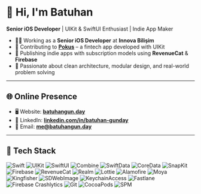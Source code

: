 # 👋 Hi, I'm Batuhan

**Senior iOS Developer** | UIKit & SwiftUI Enthusiast | Indie App Maker

- 🧑‍💻 Working as a **Senior iOS Developer** at **Innova Bilişim**  
- 🚀 Contributing to **[Pokus](https://pokus.com.tr/)** – a fintech app developed with UIKit  
- 📱 Publishing indie apps with subscription models using **RevenueCat** & **Firebase**  
- 🧠 Passionate about clean architecture, modular design, and real-world problem solving  

---

## 🌐 Online Presence

- 🖥️ Website: [**batuhangun.day**](https://batuhangun.day)  
- 💼 LinkedIn: [**linkedin.com/in/batuhan-gunday**](https://www.linkedin.com/in/batuhangnday/)  
- 📩 Email: [**me@batuhangun.day**](mailto:me@batuhangun.day)

---

## 🔧 Tech Stack

![Swift](https://img.shields.io/badge/-Swift-FA7343?logo=swift&logoColor=white&style=flat) 
![UIKit](https://img.shields.io/badge/-UIKit-000000?logo=apple&logoColor=white&style=flat)
![SwiftUI](https://img.shields.io/badge/-SwiftUI-2C2C2E?logo=swift&logoColor=white&style=flat)
![Combine](https://img.shields.io/badge/-Combine-1E90FF?logo=apple&logoColor=white&style=flat)
![SwiftData](https://img.shields.io/badge/-SwiftData-FF6F61?logo=apple&logoColor=white&style=flat)
![CoreData](https://img.shields.io/badge/-CoreData-4B4B4B?logo=apple&logoColor=white&style=flat)
![SnapKit](https://img.shields.io/badge/-SnapKit-FF6F00?logo=swift&logoColor=white&style=flat)
![Firebase](https://img.shields.io/badge/-Firebase-FFCA28?logo=firebase&logoColor=white&style=flat)
![RevenueCat](https://img.shields.io/badge/-RevenueCat-5F4B8B?logo=revenuecat&logoColor=white&style=flat)
![Realm](https://img.shields.io/badge/-Realm-7F52FF?logo=realm&logoColor=white&style=flat)
![Lottie](https://img.shields.io/badge/-Lottie-E57373?logo=lottie&logoColor=white&style=flat)
![Alamofire](https://img.shields.io/badge/-Alamofire-EE5253?logo=swift&logoColor=white&style=flat)
![Moya](https://img.shields.io/badge/-Moya-00C9A7?logo=swift&logoColor=white&style=flat)
![Kingfisher](https://img.shields.io/badge/-Kingfisher-0ABDE3?logo=swift&logoColor=white&style=flat)
![SDWebImage](https://img.shields.io/badge/-SDWebImage-4C566A?logo=swift&logoColor=white&style=flat)
![KeychainAccess](https://img.shields.io/badge/-KeychainAccess-0D1117?logo=apple&logoColor=white&style=flat)
![Fastlane](https://img.shields.io/badge/-Fastlane-FF2D55?logo=fastlane&logoColor=white&style=flat)
![Firebase Crashlytics](https://img.shields.io/badge/-Crashlytics-FF6F00?logo=firebase&logoColor=white&style=flat)
![Git](https://img.shields.io/badge/-Git-F05032?logo=git&logoColor=white&style=flat)
![CocoaPods](https://img.shields.io/badge/-CocoaPods-EE3322?logo=cocoapods&logoColor=white&style=flat)
![SPM](https://img.shields.io/badge/-Swift%20Package%20Manager-FA7343?logo=swift&logoColor=white&style=flat)

<!--
## 📊 GitHub Stats
<p align="left">
  <img src="https://github-readme-stats.vercel.app/api?username=BatuhanGnday&show_icons=true&theme=github_dark" width="48%" />
  <img src="https://github-readme-streak-stats.herokuapp.com?user=BatuhanGnday&theme=github-dark&date_format=M%20j%5B%2C%20Y%5D" width="48%" />
</p>
-->
